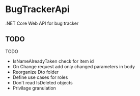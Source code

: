 # BugTrackerApi
.NET Core Web API for bug tracker 

## TODO
TODO 
- IsNameAlreadyTaken check for item id 
- On Change request add only changed parameters in body
- Reorganize Dto folder
- Define use cases for roles
- Don't read IsDeleted objects
- Privilage granulation